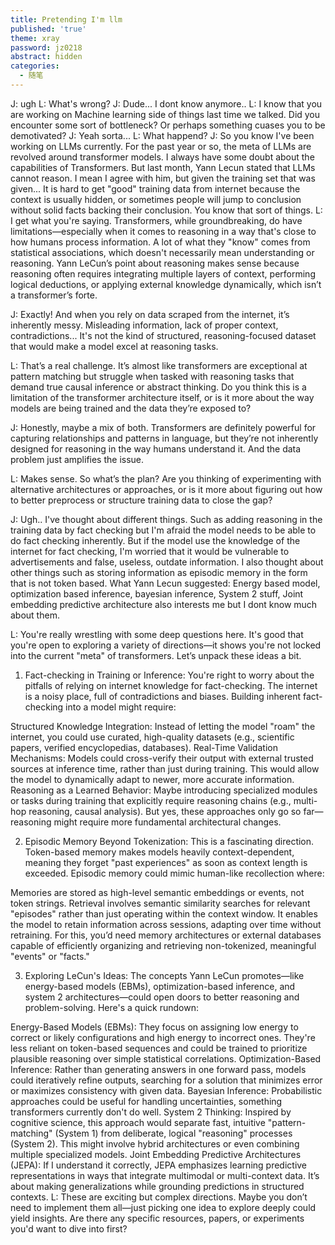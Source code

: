 ```yaml
---
title: Pretending I'm llm
published: 'true'
theme: xray
password: jz0218
abstract: hidden
categories:
  - 随笔
---
```


J: ugh
L: What's wrong?
J: Dude... I dont know anymore.. 
L: I know that you are working on Machine learning side of things last time we talked. Did you encounter some sort of bottleneck? Or perhaps something cuases you to be demotivated?
J: Yeah sorta...
L: What happend?
J: So you know I've been working on LLMs currently. For the past year or so, the meta of LLMs are revolved around transformer models. I always have some doubt about the capabilities of Transformers. But last month, Yann Lecun stated that LLMs cannot reason. I mean I agree with him, but given the training set that was given... It is hard to get "good" training data from internet because the context is usually hidden, or sometimes people will jump to conclusion without solid facts backing their conclusion. You know that sort of things. 
L: I get what you're saying. Transformers, while groundbreaking, do have limitations—especially when it comes to reasoning in a way that's close to how humans process information. A lot of what they "know" comes from statistical associations, which doesn't necessarily mean understanding or reasoning. Yann LeCun’s point about reasoning makes sense because reasoning often requires integrating multiple layers of context, performing logical deductions, or applying external knowledge dynamically, which isn’t a transformer’s forte.

J: Exactly! And when you rely on data scraped from the internet, it’s inherently messy. Misleading information, lack of proper context, contradictions... It's not the kind of structured, reasoning-focused dataset that would make a model excel at reasoning tasks.

L: That’s a real challenge. It’s almost like transformers are exceptional at pattern matching but struggle when tasked with reasoning tasks that demand true causal inference or abstract thinking. Do you think this is a limitation of the transformer architecture itself, or is it more about the way models are being trained and the data they’re exposed to?

J: Honestly, maybe a mix of both. Transformers are definitely powerful for capturing relationships and patterns in language, but they’re not inherently designed for reasoning in the way humans understand it. And the data problem just amplifies the issue.

L: Makes sense. So what’s the plan? Are you thinking of experimenting with alternative architectures or approaches, or is it more about figuring out how to better preprocess or structure training data to close the gap?

J: Ugh.. I've thought about different things. Such as adding reasoning in the training data by fact checking but I'm afraid the model needs to be able to do fact checking inherently. But if the model use the knowledge of the internet for fact checking, I'm worried that it would be vulnerable to advertisements and false, useless, outdate information. I also thought about other things such as storing information as episodic memory in the form that is not token based. What Yann Lecun suggested: Energy based model, optimization based inference, bayesian inference, System 2 stuff, Joint embedding predictive architecture also interests me but I dont know much about them.

L: You're really wrestling with some deep questions here. It's good that you're open to exploring a variety of directions—it shows you're not locked into the current "meta" of transformers. Let’s unpack these ideas a bit.

1. Fact-checking in Training or Inference:
You're right to worry about the pitfalls of relying on internet knowledge for fact-checking. The internet is a noisy place, full of contradictions and biases. Building inherent fact-checking into a model might require:

Structured Knowledge Integration: Instead of letting the model "roam" the internet, you could use curated, high-quality datasets (e.g., scientific papers, verified encyclopedias, databases).
Real-Time Validation Mechanisms: Models could cross-verify their output with external trusted sources at inference time, rather than just during training. This would allow the model to dynamically adapt to newer, more accurate information.
Reasoning as a Learned Behavior: Maybe introducing specialized modules or tasks during training that explicitly require reasoning chains (e.g., multi-hop reasoning, causal analysis).
But yes, these approaches only go so far—reasoning might require more fundamental architectural changes.

2. Episodic Memory Beyond Tokenization:
This is a fascinating direction. Token-based memory makes models heavily context-dependent, meaning they forget "past experiences" as soon as context length is exceeded. Episodic memory could mimic human-like recollection where:

Memories are stored as high-level semantic embeddings or events, not token strings.
Retrieval involves semantic similarity searches for relevant "episodes" rather than just operating within the context window.
It enables the model to retain information across sessions, adapting over time without retraining.
For this, you’d need memory architectures or external databases capable of efficiently organizing and retrieving non-tokenized, meaningful "events" or "facts."

3. Exploring LeCun's Ideas:
The concepts Yann LeCun promotes—like energy-based models (EBMs), optimization-based inference, and system 2 architectures—could open doors to better reasoning and problem-solving. Here's a quick rundown:

Energy-Based Models (EBMs): They focus on assigning low energy to correct or likely configurations and high energy to incorrect ones. They're less reliant on token-based sequences and could be trained to prioritize plausible reasoning over simple statistical correlations.
Optimization-Based Inference: Rather than generating answers in one forward pass, models could iteratively refine outputs, searching for a solution that minimizes error or maximizes consistency with given data.
Bayesian Inference: Probabilistic approaches could be useful for handling uncertainties, something transformers currently don't do well.
System 2 Thinking: Inspired by cognitive science, this approach would separate fast, intuitive "pattern-matching" (System 1) from deliberate, logical "reasoning" processes (System 2). This might involve hybrid architectures or even combining multiple specialized models.
Joint Embedding Predictive Architectures (JEPA): If I understand it correctly, JEPA emphasizes learning predictive representations in ways that integrate multimodal or multi-context data. It’s about making generalizations while grounding predictions in structured contexts.
L: These are exciting but complex directions. Maybe you don’t need to implement them all—just picking one idea to explore deeply could yield insights. Are there any specific resources, papers, or experiments you'd want to dive into first?
